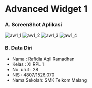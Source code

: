# Advanced Widget 1

### A. ScreenShot Aplikasi
  
  ![aw1_1](https://cloud.githubusercontent.com/assets/22127529/18812803/b2b3c564-8309-11e6-8e43-b763a6fb1bda.png)
  ![aw1_2](https://cloud.githubusercontent.com/assets/22127529/18812802/b28074b6-8309-11e6-8ac4-624737117afd.png)
  ![aw1_3](https://cloud.githubusercontent.com/assets/22127529/18812775/43ffd5ae-8309-11e6-9016-73ff3102cdc7.png)
  ![aw1_4](https://cloud.githubusercontent.com/assets/22127529/18812776/4402086a-8309-11e6-8bb1-876142dff5ad.png)

  
  
### B. Data Diri
- Nama        : Rafidia Aqil Ramadhan
- Kelas       : XI RPL 1
- No. urut    : 28
- NIS         : 4807/1526.070
- Nama Sekolah: SMK Telkom Malang
